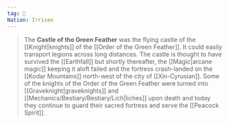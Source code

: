 ```yaml
---
tag: 🏰
Nation: Irrisen
---
```


> The **Castle of the Green Feather** was the flying castle of the [[Knight|knights]] of the [[Order of the Green Feather]]. It could easily transport legions across long distances. The castle is thought to have survived the [[Earthfall]] but shortly thereafter, the [[Magic|arcane magic]] keeping it aloft failed and the fortress crash-landed on the [[Kodar Mountains]] north-west of the city of [[Xin-Cyrusian]]. Some of the knights of the Order of the Green Feather were turned into [[Graveknight|graveknights]] and [[Mechanics/Bestiary/Bestiary/Lich|liches]] upon death and today they continue to guard their sacred fortress and serve the [[Peacock Spirit]].







